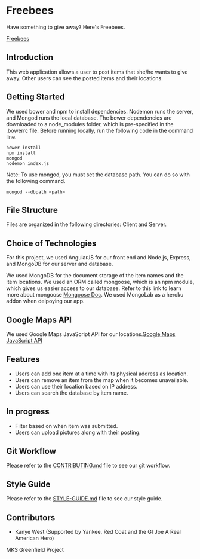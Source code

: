 # Freebees
Have something to give away? Here's Freebees.

[Freebees](https://freebees.herokuapp.com/)

## Introduction 

This web application allows a user to post items that she/he wants to give away. Other users can see the posted items and their locations.

## Getting Started

We used bower and npm to install dependencies. Nodemon runs the server, and Mongod runs the local database. The bower dependencies are downloaded to a node_modules folder, which is pre-specified in the .bowerrc file. Before running locally, run the following code in the command line.
```
bower install
npm install
mongod
nodemon index.js
```

Note: To use mongod, you must set the database path. You can do so with the following command.
```
mongod --dbpath <path>
```

## File Structure

Files are organized in the following directories: Client and Server.

## Choice of Technologies

For this project, we used AngularJS for our front end and Node.js, Express, and MongoDB for our server and database.

We used MongoDB for the document storage of the item names and the item locations. We used an ORM called mongoose, which is an npm module, which gives us easier access to our database. Refer to this link to learn more about mongoose [Mongoose Doc](http://mongoosejs.com/). We used MongoLab as a heroku addon when delpoying our app.

## Google Maps API

We used Google Maps JavaScript API for our locations.[Google Maps JavaScript API](https://developers.google.com/maps/documentation/javascript/)

## Features

- Users can add one item at a time with its physical address as location.
- Users can remove an item from the map  when it becomes unavailable.
- Users can use their location based on IP address.
- Users can search the database by item name.

## In progress

- Filter based on when item was submitted.
- Users can upload pictures along with their posting.

## Git Workflow

Please refer to the [CONTRIBUTING.md](_CONTRIBUTING.md) file to see our git workflow.

## Style Guide

Please refer to the [STYLE-GUIDE.md](_STYLE-GUIDE.md) file to see our style guide.

## Contributors
- Kanye West (Supported by Yankee, Red Coat and the GI Joe A Real American Hero)


MKS Greenfield Project
